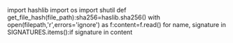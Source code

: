 import hashlib
import os
import shutil
def get_file_hash(file_path):sha256=haslib.sha256()
 with open(filepath,'r',errors='ignore') as f:content=f.read()
for name, signature in SIGNATURES.items():if signature in content
